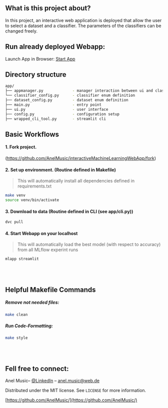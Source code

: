 ## What is this project about?
In this project, an interactive web application is deployed that allow the user to select a dataset and a classifier. 
The parameters of the classifiers can be changed freely.

## Run already deployed Webapp:
Launch App in Browser: [Start App](https://share.streamlit.io/anelmusic/interactivemachinelearningwebapp/main/app/main.py)


## Directory structure
```bash
app/
├── appmanager.py             - manager interaction between ui and classification
└── classifier_config.py      - classifier enum definition
├── dataset_config.py         - dataset enum definition
├── main.py                   - entry point
├── ui.py                     - user interface
├── config.py                 - configuration setup
├── wrapped_cli_tool.py       - streamlit cli
```

## Basic Workflows

#### 1. Fork project.
(https://github.com/AnelMusic/interactiveMachineLearningWebApp/fork)

#### 2. Set up environment. (Routine defined in Makefile)
> This will automatically install all dependencies defined in requirements.txt
```bash
make venv
source venv/bin/activate
```
#### 3. Download to data (Routine defined in CLI (see app/cli.py))
```bash
dvc pull
```
#### 4. Start Webapp on your localhost
> This will automatically load the best model (with respect to accuracy) from all MLflow experint runs
```bash
mlapp streamlit
```

<br/>
<br/>


## Helpful Makefile Commands
##### Remove not needed files:
```bash
make clean
```
##### Run Code-Formatting:
```bash
make style
```
<br/>
<br/>


## Fell free to connect:
Anel Music– [@LinkedIn](https://www.linkedin.com/in/anelmusic/) – anel.music@web.de

Distributed under the MIT license. See ``LICENSE`` for more information.

[https://github.com/AnelMusic/](https://github.com/AnelMusic/)
